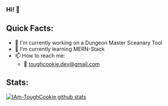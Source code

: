 ### Hi! 👋

## Quick Facts:
- 🎲 I'm currently working on a Dungeon Master Sceanary Tool
- 🌱 I'm currently learning MERN-Stack
- 📫 How to reach me:
  - 💌 toughcookie.dev@gmail.com
  
  
## Stats:

[![IAm-ToughCookie github stats](https://github-readme-stats.vercel.app/api?username=IAm-ToughCookie)](https://github.com/IAm-ToughCookie/github-readme-stats)
